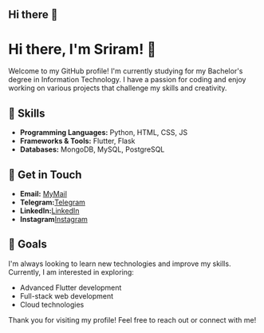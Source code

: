 ## Hi there 👋

<!--
**GGSriram/GGSriram** is a ✨ _special_ ✨ repository because its `README.md` (this file) appears on your GitHub profile.

Here are some ideas to get you started:

- 🔭 I’m currently working on ...
- 🌱 I’m currently learning ...
- 👯 I’m looking to collaborate on ...
- 🤔 I’m looking for help with ...
- 💬 Ask me about ...
- 📫 How to reach me: ...
- 😄 Pronouns: ...
- ⚡ Fun fact: ...
-->
# Hi there, I'm Sriram! 👋

Welcome to my GitHub profile! I'm currently studying for my Bachelor's degree in Information Technology. I have a passion for coding and enjoy working on various projects that challenge my skills and creativity.

## 🌟 Skills
 - **Programming Languages:** Python, HTML, CSS, JS
- **Frameworks & Tools:** Flutter, Flask
- **Databases:** MongoDB, MySQL, PostgreSQL


## 💬 Get in Touch
- **Email:** [MyMail](mailto:gsri318@gmail.com)
- **Telegram:**[Telegram](https://t.me/SriRamGG)
- **LinkedIn:**[LinkedIn](www.linkedin.com/in/ggsriram)
- **Instagram**[Instagram](https://www.instagram.com/ggsriram_)

## 🎯 Goals
I'm always looking to learn new technologies and improve my skills. Currently, I am interested in exploring:
- Advanced Flutter development
- Full-stack web development
- Cloud technologies

Thank you for visiting my profile! Feel free to reach out or connect with me!



